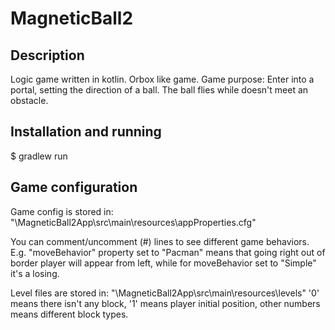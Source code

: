 MagneticBall2
=============

Description
-----------
Logic game written in kotlin.
Orbox like game.
Game purpose: Enter into a portal, setting the direction of a ball.
The ball flies while doesn't meet an obstacle.

Installation and running
------------------------
$ gradlew run

Game configuration
------------------
Game config is stored in:
"\MagneticBall2App\src\main\resources\appProperties.cfg"

You can comment/uncomment (#) lines to see different game behaviors.
E.g. "moveBehavior" property set to "Pacman" means that going right out of border player will appear from left,
while for moveBehavior set to "Simple" it's a losing.

Level files are stored in:
"\MagneticBall2App\src\main\resources\levels\"
'0' means there isn't any block,
'1' means player initial position,
other numbers means different block types.

